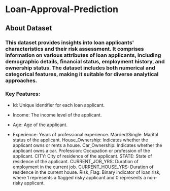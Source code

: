# Loan-Approval-Prediction
## About Dataset
### This dataset provides insights into loan applicants' characteristics and their risk assessment. It comprises information on various attributes of loan applicants, including demographic details, financial status, employment history, and ownership status. The dataset includes both numerical and categorical features, making it suitable for diverse analytical approaches.

### Key Features:

* Id: Unique identifier for each loan applicant.

* Income: The income level of the applicant.

* Age: Age of the applicant.

* Experience: Years of professional experience.
Married/Single: Marital status of the applicant.
House_Ownership: Indicates whether the applicant owns or rents a house.
Car_Ownership: Indicates whether the applicant owns a car.
Profession: Occupation or profession of the applicant.
CITY: City of residence of the applicant.
STATE: State of residence of the applicant.
CURRENT_JOB_YRS: Duration of employment in the current job.
CURRENT_HOUSE_YRS: Duration of residence in the current house.
Risk_Flag: Binary indicator of loan risk, where 1 represents a flagged risky applicant and 0 represents a non-risky applicant.
